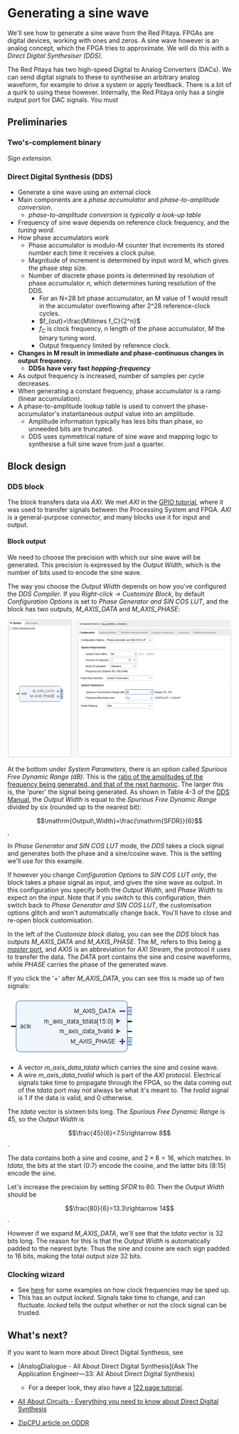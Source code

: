 # Generating a sine wave

We'll see how to generate a sine wave from the Red Pitaya. FPGAs are digital devices, working with ones and zeros. A sine wave however is an analog concept, which the FPGA tries to approximate. We will do this with a *Direct Digital Synthesiser (DDS)*.

The Red Pitaya has two high-speed Digital to Analog Converters (DACs). We can send digital signals to these to synthesise an arbitrary analog waveform, for example to drive a system or apply feedback. There is a bit of a quirk to using these however. Internally, the Red Pitaya only has a single output port for DAC signals. You must 

## Preliminaries

### Two's-complement binary

*Sign extension*.

### Direct Digital Synthesis (DDS)

- Generate a sine wave using an external clock
- Main components are a *phase accumulator* and *phase-to-amplitude conversion*.
  - *phase-to-amplitude conversion is typically a look-up table*
- Frequency of sine wave depends on reference clock frequency, and the *tuning word*.
- How phase accumulators work
  - Phase accumulator is modulo-M counter that increments its stored number each time it receives a clock pulse.
  - Magnitude of increment is determined by input word M, which gives the phase step size.
  - Number of discrete phase points is determined by resolution of phase accumulator $n$, which determines tuning resolution of the DDS.
    - For an N=28 bit phase accumulator, an M value of 1 would result in the accumulator overflowing after 2^28 reference-clock cycles.
    - $f_{out}=\frac{M\times f_C}{2^n}$
    - $f_C$ is clock frequency, $n$ length of the phase accumulator, $M$ the binary tuning word.
    - Output frequency limited by reference clock.
- **Changes in M result in immediate and phase-continuous changes in output frequency.**
  - **DDSs have very fast *hopping-frequency***
- As output frequency is increased, number of samples per cycle decreases.
- When generating a constant frequency, phase accumulator is a ramp (linear accumulation).
- A phase-to-amplitude lookup table is used to convert the phase-accumulator's instantaneous output value into an amplitude.
  - Amplitude information typically has less bits than phase, so unneeded bits are truncated.
  - DDS uses symmetrical nature of sine wave and mapping logic to synthesise a full sine wave from just a quarter.

## Block design

### DDS block



The block transfers data via *AXI*. We met *AXI* in the [GPIO tutorial](/Tutorials/PROJ_LEDAXI), where it was used to transfer signals between the Processing System and FPGA. *AXI* is a general-purpose connector, and many blocks use it for input and output.

#### Block output

We need to choose the precision with which our sine wave will be generated. This precision is expressed by the *Output Width*, which is the number of bits used to encode the sine wave. 

The way you choose the *Output Width* depends on how you've configured the *DDS Compiler*. If you *Right-click -> Customize Block*, by default *Configuration Options* is set to *Phase Generator and SIN COS LUT*, and the block has two outputs, *M_AXIS_DATA* and *M_AXIS_PHASE*:

![On the left is the block diagram, input aclk and outputs M_AXIS_DATA and M_AXIS_PHASE. On the right we have the Configuration tab. At the top of this tab are Configuration Options set to Phase Generator and SIN COS LUT. At the bottom under heading System Parameters the Spurious Free Dynamic Range is set to 45.](img_DDSConfigurationPhaseAndSine.png)

At the bottom under *System Parameters*, there is an option called *Spurious Free Dynamic Range (dB)*. This is the [ratio of the amplitudes of the frequency being generated, and that of the next harmonic](https://www.ni.com/ja-jp/support/documentation/supplemental/18/specifications-explained--spurious-free-dynamic-range--sfdr-.html). The larger this is, the 'purer' the signal being generated. As shown in Table 4-3 of the [DDS Manual](https://docs.xilinx.com/v/u/en-US/pg141-dds-compiler), the *Output Width* is equal to the *Spurious Free Dynamic Range* divided by six (rounded up to the nearest bit): 

$$\mathrm{Output\,Width}=\frac{\mathrm{SFDR}}{6}$$,

In *Phase Generator and SIN COS LUT* mode, the *DDS* takes a clock signal and generates both the phase and a sine/cosine wave. This is the setting we'll use for this example. 

If however you change *Configuration Options* to *SIN COS LUT only*, the block takes a phase signal as input, and gives the sine wave as output. In this configuration you specify both the *Output Width*, and *Phase Width* to expect on the input. Note that if you switch to this configuration, then switch back to *Phase Generator and SIN COS LUT*, the customisation options glitch and won't automatically change back. You'll have to close and re-open block customisation.

In the left of the *Customize block* dialog, you can see the *DDS* block has outputs *M_AXIS_DATA* and *M_AXIS_PHASE*. The *M_* refers to this being [a *master* port](https://en.wikipedia.org/wiki/Master/slave_(technology)), and *AXIS* is an abbreviation for *AXI Stream*, the protocol it uses to transfer the data. The *DATA* port contains the sine and cosine waveforms, while *PHASE* carries the phase of the generated wave.

If you click the '+' after *M_AXIS_DATA*, you can see this is made up of two signals:

![The DDS block with input on the left aclk, on the right output M_AXIS_DATA made up of m_axis_data_tdata and m_axis_data_tvalid, and M_AXIS_PHASE](img_DDSBlockMasterExpanded.png)

* A vector *m_axis_data_tdata* which carries the sine and cosine wave.
* A wire *m_axis_data_tvalid* which is part of the *AXI* protocol. Electrical signals take time to propagate through the FPGA, so the data coming out of the *tdata* port may not always be what it's meant to. The *tvalid* signal is 1 if the data is valid, and 0 otherwise.

The *tdata* vector is sixteen bits long. The *Spurious Free Dynamic Range* is 45, so the *Output Width* is 

$$\frac{45}{6}=7.5\rightarrow 8$$.

The data contains both a sine and cosine, and $2\times 8=16$, which matches. In *tdata*, the bits at the start (0:7) encode the cosine, and the latter bits (8:15) encode the sine.

Let's increase the precision by setting *SFDR* to 80. Then the *Output Width* should be

$$\frac{80}{6}=13.3\rightarrow 14$$.

However if we expand *M_AXIS_DATA*, we'll see that the *tdata* vector is 32 bits long. The reason for this is that the *Output Width* is automatically padded to the nearest byte. Thus the sine and cosine are each sign padded to 16 bits, making the total output size 32 bits.

### Clocking wizard

- See [here](https://electronics.stackexchange.com/questions/110134/how-to-double-my-clocks-frequency-using-digital-design) for some examples on how clock frequencies may be sped up.
- This has an output *locked*. Signals take time to change, and can fluctuate. *locked* tells the output whether or not the clock signal can be trusted.

## What's next?

If you want to learn more about Direct Digital Synthesis, see

* [AnalogDialogue - All About Direct Digital Synthesis](Ask The Application Engineer—33: All About Direct Digital Synthesis)
  * For a deeper look, they also have a [122 page tutorial](https://www.analog.com/media/en/training-seminars/tutorials/450968421DDS_Tutorial_rev12-2-99.pdf).
* [All About Circuits - Everything you need to know about Direct Digital Synthesis](https://www.allaboutcircuits.com/technical-articles/direct-digital-synthesis/)

* [ZipCPU article on ODDR](https://zipcpu.com/blog/2020/08/22/oddr.html)

